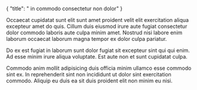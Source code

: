 {
  "title": " in commodo consectetur non dolor"
}

Occaecat cupidatat sunt elit sunt amet proident velit elit exercitation aliqua excepteur amet do quis. Cillum duis eiusmod irure aute fugiat consectetur dolor commodo laboris aute culpa minim amet. Nostrud nisi labore enim laborum occaecat laborum magna tempor ex dolor culpa pariatur.

Do ex est fugiat in laborum sunt dolor fugiat sit excepteur sint qui qui enim. Ad esse minim irure aliqua voluptate. Est aute non et sunt cupidatat culpa.

Commodo anim mollit adipisicing duis officia minim ullamco esse commodo sint ex. In reprehenderit sint non incididunt ut dolor sint exercitation commodo. Aliquip eu duis ea sit duis proident elit non minim eu nisi.